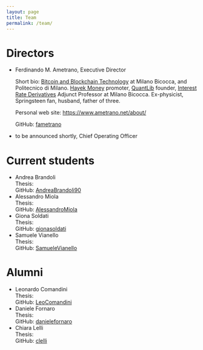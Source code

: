 ```yaml
---
layout: page
title: Team
permalink: /team/
---
```


# Directors

* Ferdinando M. Ametrano, Executive Director

    Short bio: [Bitcoin and Blockchain Technology](https://www.ametrano.net/bbt/) at
               Milano Bicocca, and Politecnico di Milano.
               [Hayek Money](https://ssrn.com/abstract=2425270) promoter,
               [QuantLib](https://www.quantlib.org) founder,
               [Interest Rate Derivatives](https://www.ametrano.net/ird/)
               Adjunct Professor at Milano Bicocca.
               Ex-physicist, Springsteen fan, husband, father of three.

    Personal web site: <https://www.ametrano.net/about/>

    GitHub: [fametrano](https://github.com/fametrano)

* to be announced shortly, Chief Operating Officer

# Current students

* Andrea Brandoli  
  Thesis:  
  GitHub: [AndreaBrandoli90](https://github.com/AndreaBrandoli90)
* Alessandro Miola  
  Thesis:  
  GitHub: [AlessandroMiola](https://github.com/AlessandroMiola)
* Giona Soldati  
  Thesis:  
  GitHub: [gionasoldati](https://github.com/gionasoldati)
* Samuele Vianello  
  Thesis:  
  GitHub: [SamueleVianello](https://github.com/SamueleVianello)

# Alumni

* Leonardo Comandini  
  Thesis:  
  GitHub: [LeoComandini](https://github.com/LeoComandini)
* Daniele Fornaro  
  Thesis:  
  GitHub: [danielefornaro](https://github.com/danielefornaro)
* Chiara Lelli  
  Thesis:  
  GitHub: [clelli](https://github.com/clelli)

